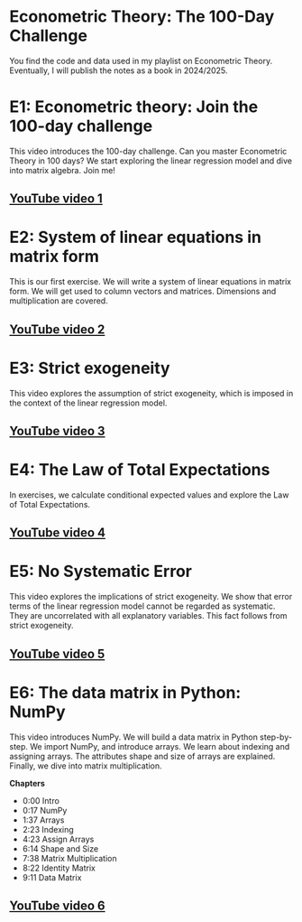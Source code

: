 # Econometric Theory: The 100-Day Challenge
You find the code and data used in my playlist on Econometric Theory. Eventually, I will publish the notes as a book in 2024/2025.

# E1: Econometric theory: Join the 100-day challenge
This video introduces the 100-day challenge. Can you master Econometric Theory in 100 days? We start exploring the linear regression model and dive into matrix algebra. Join me!

## [YouTube video 1](https://youtu.be/VIYV92XQTXI)

# E2: System of linear equations in matrix form
This is our first exercise. We will write a system of linear equations in matrix form. We will get used to column vectors and matrices. Dimensions and multiplication are covered.

## [YouTube video 2](https://youtu.be/hgA17G7ocQM)

# E3: Strict exogeneity
This video explores the assumption of strict exogeneity, which is imposed in the context of the linear regression model. 

## [YouTube video 3](https://youtu.be/COKzDxtV-XY)

# E4: The Law of Total Expectations
In exercises, we calculate conditional expected values and explore the Law of Total Expectations.

## [YouTube video 4](https://youtu.be/q7JHXi07vOI)

# E5: No Systematic Error
This video explores the implications of strict exogeneity. We show that error terms of the linear regression model cannot be regarded as systematic. They are uncorrelated with all explanatory variables. This fact follows from strict exogeneity.

## [YouTube video 5](https://youtu.be/ztIBS3Gxqko)

# E6: The data matrix in Python: NumPy
This video introduces NumPy. We will build a data matrix in Python step-by-step. We import NumPy, and introduce arrays. We learn about indexing and assigning arrays. The attributes shape and size of arrays are explained. Finally, we dive into matrix multiplication.

**Chapters**
- 0:00 Intro
- 0:17 NumPy
- 1:37 Arrays
- 2:23 Indexing
- 4:23 Assign Arrays
- 6:14 Shape and Size
- 7:38 Matrix Multiplication
- 8:22 Identity Matrix
- 9:11 Data Matrix

## [YouTube video 6](https://youtu.be/RKaCn1zr7r4)


